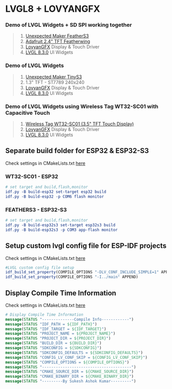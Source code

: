 # LVGL8 + LOVYANGFX
### Demo of LVGL Widgets + SD SPI working together
> 1. [Unexpected Maker FeatherS3](https://esp32s3.com/feathers3.html)   
> 2. [Adafruit 2.4" TFT Featherwing](https://www.adafruit.com/product/3315)   
> 3. [LovyanGFX](https://github.com/lovyan03/LovyanGFX) Display & Touch Driver   
> 4. [LVGL 8.3.0](https://github.com/lvgl/lvgl) UI Widgets   

### Demo of LVGL Widgets 
> 1. [Unexpected Maker TinyS3](https://esp32s3.com/tinys3.html)   
> 2. 1.3" TFT - ST7789 240x240
> 3. [LovyanGFX](https://github.com/lovyan03/LovyanGFX) Display & Touch Driver   
> 4. [LVGL 8.3.0](https://github.com/lvgl/lvgl) UI Widgets   

### Demo of LVGL Widgets using Wireless Tag WT32-SC01 with Capacitive Touch
> 1. [Wireless Tag WT32-SC01 (3.5" TFT Touch Display)](https://www.alibaba.com/product-detail/esp32-development-board-WT32-SC01-3_62534911683.html)   
> 3. [LovyanGFX](https://github.com/lovyan03/LovyanGFX) Display & Touch Driver   
> 4. [LVGL 8.3.0](https://github.com/lvgl/lvgl) UI Widgets   

## Separate build folder for ESP32 & ESP32-S3
Check settings in CMakeLists.txt [here](CMakeLists.txt#L8)
### WT32-SC01 - ESP32
```cmake
# set target and build,flash,monitor
idf.py -B build-esp32 set-target esp32 build
idf.py -B build-esp32 -p COM6 flash monitor
```

### FEATHERS3 - ESP32-S3
```cmake
# set target and build,flash,monitor
idf.py -B build-esp32s3 set-target esp32s3 build
idf.py -B build-esp32s3 -p COM3 app-flash monitor
```

## Setup custom lvgl config file for ESP-IDF projects  
Check settings in CMakeLists.txt [here](CMakeLists.txt#L15)
```cmake
#LVGL custom config file setup
idf_build_set_property(COMPILE_OPTIONS "-DLV_CONF_INCLUDE_SIMPLE=1" APPEND)
idf_build_set_property(COMPILE_OPTIONS "-I../main" APPEND)
```

## Display Compile Time Information
Check settings in CMakeLists.txt [here](CMakeLists.txt#L24)  
```cmake
# Display Compile Time Information
message(STATUS "--------------Compile Info------------")
message(STATUS "IDF_PATH = ${IDF_PATH}")
message(STATUS "IDF_TARGET = ${IDF_TARGET}")
message(STATUS "PROJECT_NAME = ${PROJECT_NAME}")
message(STATUS "PROJECT_DIR = ${PROJECT_DIR}")
message(STATUS "BUILD_DIR = ${BUILD_DIR}")
message(STATUS "SDKCONFIG = ${SDKCONFIG}")
message(STATUS "SDKCONFIG_DEFAULTS = ${SDKCONFIG_DEFAULTS}")
message(STATUS "CONFIG_LV_CONF_SKIP = ${CONFIG_LV_CONF_SKIP}")
message(STATUS "COMPILE_OPTIONS = ${COMPILE_OPTIONS}")
message(STATUS "---------------------------------------")
message(STATUS "CMAKE_SOURCE_DIR = ${CMAKE_SOURCE_DIR}")
message(STATUS "CMAKE_BINARY_DIR = ${CMAKE_BINARY_DIR}")
message(STATUS "---------By Sukesh Ashok Kumar---------")
```